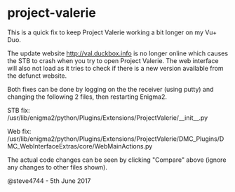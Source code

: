 # project-valerie

This is a quick fix to keep Project Valerie working a bit longer on my Vu+ Duo.

The update website http://val.duckbox.info is no longer online which causes the STB to crash when you try to open Project Valerie.
The web interface will also not load as it tries to check if there is a new version available from the defunct website.

Both fixes can be done by logging on the the receiver (using putty) and changing the following 2 files, then restarting Enigma2.

STB fix:  /usr/lib/enigma2/python/Plugins/Extensions/ProjectValerie/\_\_init\_\_.py

Web fix:  /usr/lib/enigma2/python/Plugins/Extensions/ProjectValerie/DMC_Plugins/DMC_WebInterfaceExtras/core/WebMainActions.py

The actual code changes can be seen by clicking "Compare" above (ignore any changes to other files shown).


@steve4744  - 5th June 2017

